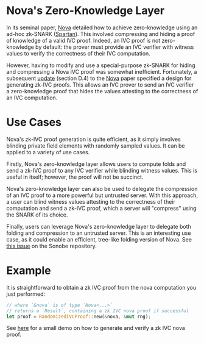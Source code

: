 # Nova's Zero-Knowledge Layer

In its seminal paper, [Nova](https://eprint.iacr.org/2021/370) detailed how to achieve zero-knowledge using an ad-hoc zk-SNARK ([Spartan]()). This involved compressing and hiding a proof of knowledge of a valid IVC proof. Indeed, an IVC proof is not zero-knowledge by default: the prover must provide an IVC verifier with witness values to verify the correctness of their IVC computation.

However, having to modify and use a special-purpose zk-SNARK for hiding and compressing a Nova IVC proof was somewhat inefficient. Fortunately, a subsequent [update](https://eprint.iacr.org/2023/573) (section D.4) to the [Nova](https://eprint.iacr.org/2021/370) paper specified a design for generating zk-IVC proofs. This allows an IVC prover to send an IVC verifier a zero-knowledge proof that hides the values attesting to the correctness of an IVC computation.

# Use Cases

Nova's zk-IVC proof generation is quite efficient, as it simply involves blinding private field elements with randomly sampled values. It can be applied to a variety of use cases.

Firstly, Nova's zero-knowledge layer allows users to compute folds and send a zk-IVC proof to any IVC verifier while blinding witness values. This is useful in itself; however, the proof will not be succinct. 

Nova's zero-knowledge layer can also be used to delegate the compression of an IVC proof to a more powerful but untrusted server. With this approach, a user can blind witness values attesting to the correctness of their computation and send a zk-IVC proof, which a server will "compress" using the SNARK of its choice.

Finally, users can leverage Nova's zero-knowledge layer to delegate both folding and compression to an untrusted server. This is an interesting use case, as it could enable an efficient, tree-like folding version of Nova. See [this issue](https://github.com/privacy-scaling-explorations/sonobe/issues/136) on the Sonobe repository.

# Example

It is straightforward to obtain a zk IVC proof from the nova computation you just performed: 

```rust
// where `&nova` is of type `Nova<...>`
// returns a `Result`, containing a zk IVC nova proof if successful
let proof = RandomizedIVCProof::new(&nova, &mut rng);
```

See [here](https://github.com/privacy-scaling-explorations/sonobe/blob/7097c001fc876578be2229d3590d506858bc0069/folding-schemes/src/folding/nova/zk.rs#L285) for a small demo on how to generate and verify a zk IVC nova proof.
